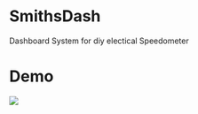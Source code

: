 # SmithsDash
Dashboard System for diy electical Speedometer

# Demo
![]([https://raw.githubusercontent.com/bripon76/SmithsDash/main/Demo/SmithsDashAnimation.gif](https://github.com/bripon76/SmithsDash/blob/main/Demo/SmithsDashAnimation.gif))
